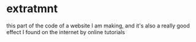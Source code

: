 # extratmnt
this part of the code of a website I am making, and it's also a really good effect I found on the internet by online tutorials
